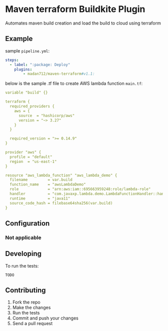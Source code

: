 # Maven terraform Buildkite Plugin

Automates maven build creation and load the build to cloud using terraform

## Example

sample `pipeline.yml`:

```yml
steps:
  - label: ":package: Deploy"
    plugins:
        - madan712/maven-terraform#v1.1:
```

below is the sample .tf file to create AWS lambda function `main.tf`:

```yml
variable "build" {}

terraform {
  required_providers {
    aws = {
      source  = "hashicorp/aws"
      version = "~> 3.27"
    }
  }

  required_version = ">= 0.14.9"
}

provider "aws" {
  profile = "default"
  region  = "us-east-1"
}

resource "aws_lambda_function" "aws_lambda_demo" {
  filename         = var.build
  function_name    = "awsLambdaDemo"
  role             = "arn:aws:iam::695663959248:role/lambda-role"
  handler          = "com.javaxp.lambda.demo.LambdaFunctionHandler::handleRequest"
  runtime          = "java11"
  source_code_hash = filebase64sha256(var.build)
}
```

## Configuration

### Not applicable

## Developing

To run the tests:

```
TODO
```

## Contributing

1. Fork the repo
2. Make the changes
3. Run the tests
4. Commit and push your changes
5. Send a pull request
